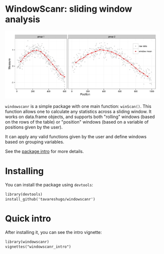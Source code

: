 # WindowScanr: sliding window analysis

![](./vignettes/window_example.png)

`windowscanr` is a simple package with one main function: `winScan()`. This function 
allows one to calculate any statistics across a sliding window. It works on data.frame objects, 
and supports both "rolling" windows (based on the rows of the table) or "position" windows 
(based on a variable of positions given by the user). 

It can apply any valid functions given by the user and define windows based on grouping variables. 

See the [package intro](./vignettes/windowscanr_intro.md) for more details.

# Installing

You can install the package using `devtools`:

```
library(devtools)
install_github('tavareshugo/windowscanr')
```

# Quick intro

After installing it, you can see the intro vignette:

```
library(windowscanr)
vignettes("windowscanr_intro")
```
